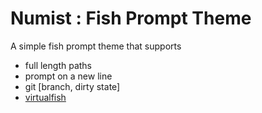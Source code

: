# Numist : Fish Prompt Theme

A simple fish prompt theme that supports

* full length paths
* prompt on a new line
* git [branch, dirty state]
* [virtualfish](https://github.com/adambrenecki/virtualfish)
